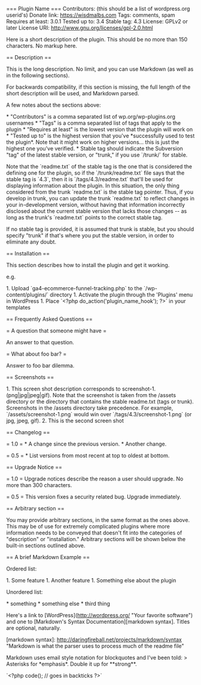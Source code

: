 === Plugin Name === Contributors: (this should be a list of
wordpress.org userid\'s) Donate link: https://wisdmalbs.com Tags:
comments, spam Requires at least: 3.0.1 Tested up to: 3.4 Stable tag:
4.3 License: GPLv2 or later License URI:
http://www.gnu.org/licenses/gpl-2.0.html

Here is a short description of the plugin. This should be no more than
150 characters. No markup here.

== Description ==

This is the long description. No limit, and you can use Markdown (as
well as in the following sections).

For backwards compatibility, if this section is missing, the full length
of the short description will be used, and Markdown parsed.

A few notes about the sections above:

\* \"Contributors\" is a comma separated list of wp.org/wp-plugins.org
usernames \* \"Tags\" is a comma separated list of tags that apply to
the plugin \* \"Requires at least\" is the lowest version that the
plugin will work on \* \"Tested up to\" is the highest version that
you\'ve \*successfully used to test the plugin\*. Note that it might
work on higher versions\... this is just the highest one you\'ve
verified. \* Stable tag should indicate the Subversion \"tag\" of the
latest stable version, or \"trunk,\" if you use \`/trunk/\` for stable.

Note that the \`readme.txt\` of the stable tag is the one that is
considered the defining one for the plugin, so if the
\`/trunk/readme.txt\` file says that the stable tag is \`4.3\`, then it
is \`/tags/4.3/readme.txt\` that\'ll be used for displaying information
about the plugin. In this situation, the only thing considered from the
trunk \`readme.txt\` is the stable tag pointer. Thus, if you develop in
trunk, you can update the trunk \`readme.txt\` to reflect changes in
your in-development version, without having that information incorrectly
disclosed about the current stable version that lacks those changes \--
as long as the trunk\'s \`readme.txt\` points to the correct stable tag.

If no stable tag is provided, it is assumed that trunk is stable, but
you should specify \"trunk\" if that\'s where you put the stable
version, in order to eliminate any doubt.

== Installation ==

This section describes how to install the plugin and get it working.

e.g.

1\. Upload \`ga4-ecommerce-funnel-tracking.php\` to the
\`/wp-content/plugins/\` directory 1. Activate the plugin through the
\'Plugins\' menu in WordPress 1. Place \`\<?php
do_action(\'plugin_name_hook\'); ?\>\` in your templates

== Frequently Asked Questions ==

= A question that someone might have =

An answer to that question.

= What about foo bar? =

Answer to foo bar dilemma.

== Screenshots ==

1\. This screen shot description corresponds to
screenshot-1.(png\|jpg\|jpeg\|gif). Note that the screenshot is taken
from the /assets directory or the directory that contains the stable
readme.txt (tags or trunk). Screenshots in the /assets directory take
precedence. For example, \`/assets/screenshot-1.png\` would win over
\`/tags/4.3/screenshot-1.png\` (or jpg, jpeg, gif). 2. This is the
second screen shot

== Changelog ==

= 1.0 = \* A change since the previous version. \* Another change.

= 0.5 = \* List versions from most recent at top to oldest at bottom.

== Upgrade Notice ==

= 1.0 = Upgrade notices describe the reason a user should upgrade. No
more than 300 characters.

= 0.5 = This version fixes a security related bug. Upgrade immediately.

== Arbitrary section ==

You may provide arbitrary sections, in the same format as the ones
above. This may be of use for extremely complicated plugins where more
information needs to be conveyed that doesn\'t fit into the categories
of \"description\" or \"installation.\" Arbitrary sections will be shown
below the built-in sections outlined above.

== A brief Markdown Example ==

Ordered list:

1\. Some feature 1. Another feature 1. Something else about the plugin

Unordered list:

\* something \* something else \* third thing

Here\'s a link to \[WordPress\](http://wordpress.org/ \"Your favorite
software\") and one to \[Markdown\'s Syntax Documentation\]\[markdown
syntax\]. Titles are optional, naturally.

\[markdown syntax\]: http://daringfireball.net/projects/markdown/syntax
\"Markdown is what the parser uses to process much of the readme file\"

Markdown uses email style notation for blockquotes and I\'ve been told:
\> Asterisks for \*emphasis\*. Double it up for \*\*strong\*\*.

\`\<?php code(); // goes in backticks ?\>\`
